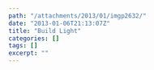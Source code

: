 ```yaml
---
path: "/attachments/2013/01/imgp2632/"
date: "2013-01-06T21:13:07Z"
title: "Build Light"
categories: []
tags: []
excerpt: ""
---
```


